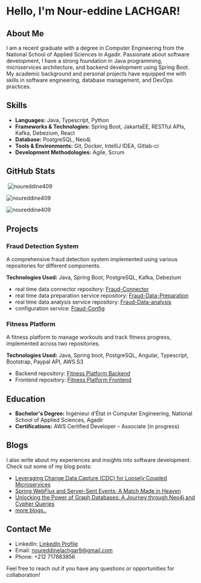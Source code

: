 # Hello, I'm Nour-eddine LACHGAR!

## About Me

I am a recent graduate with a degree in Computer Engineering from the National School of Applied Sciences in Agadir. Passionate about software development, I have a strong foundation in Java programming, microservices architecture, and backend development using Spring Boot. My academic background and personal projects have equipped me with skills in software engineering, database management, and DevOps practices.

## Skills

- **Languages:** Java, Typescript, Python
- **Frameworks & Technologies:** Spring Boot, JakartaEE, RESTful APIs, Kafka, Debezium, React
- **Database:** PostgreSQL, Neo4j
- **Tools & Environments:** Git, Docker, IntelliJ IDEA, Gitlab-ci
- **Development Methodologies:** Agile, Scrum

## GitHub Stats

<p>&nbsp;<img align="center" src="https://github-readme-stats.vercel.app/api?username=noureddine409&show_icons=true&locale=en" alt="noureddine409" /></p>
<p><img align="center" src="https://github-readme-stats.vercel.app/api/top-langs/?username=noureddine409" alt="noureddine409" /></p>
<p><img align="center" src="https://github-readme-streak-stats.herokuapp.com/?user=noureddine409" alt="noureddine409" /></p>




## Projects

### Fraud Detection System
A comprehensive fraud detection system implemented using various repositories for different components.

**Technologies Used:** Java, Spring Boot, PostgreSQL, Kafka, Debezium
- real time data connector repository: [Fraud-Connector](https://github.com/noureddine409/fraud-connector)
- real time data preparation service repository: [Fraud-Data-Preparation](https://github.com/noureddine409/fraud-data-preparation-service)
- real time data analysis service repository: [Fraud-Data-analysis](https://github.com/noureddine409/fraud-analysis-service)
- configuration service: [Fraud-Config](https://github.com/noureddine409/fraud-config-service)

### Fitness Platform
A fitness platform to manage workouts and track fitness progress, implemented across two repositories.

**Technologies Used:** Java, Spring boot, PostgreSQL, Angular, Typescript, Bootstrap, Paypal API, AWS S3
- Backend repository: [Fitness Platform Backend](https://github.com/noureddine409/fitness-backend)
- Frontend repository: [Fitness Platform Frontend](https://github.com/noureddine409/fitness-front)

## Education

- **Bachelor's Degree:** Ingénieur d'État in Computer Engineering, National School of Applied Sciences, Agadir
- **Certifications:** AWS Certified Developer – Associate (in progress)

## Blogs

I also write about my experiences and insights into software development. Check out some of my blog posts:

- [Leveraging Change Data Capture (CDC) for Loosely Coupled Microservices](https://medium.com/stackademic/leveraging-change-data-capture-cdc-for-loosely-coupled-microservices-9dc92f94f1e4)
- [Spring WebFlux and Server-Sent Events: A Match Made in Heaven](https://medium.com/stackademic/spring-webflux-and-server-sent-events-a-match-made-in-heaven-89e96e912ea0)
- [Unlocking the Power of Graph Databases: A Journey through Neo4j and Cypher Queries](https://medium.com/stackademic/unlocking-the-power-of-graph-databases-a-journey-through-neo4j-and-cypher-queries-61a12423cd12)
- [more blogs..](https://medium.com/@noureddinelachgar9)

## Contact Me

- LinkedIn: [LinkedIn Profile](https://www.linkedin.com/in/lachgar-2542/)
- Email: noureddinelachgar9@gmail.com
- Phone: +212 717883856

Feel free to reach out if you have any questions or opportunities for collaboration!

